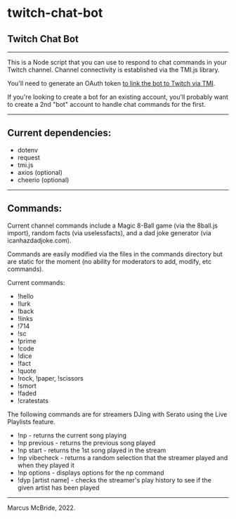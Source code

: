 # twitch-chat-bot
## Twitch Chat Bot
<hr>

This is a Node script that you can use to respond to chat commands in your Twitch channel.  Channel connectivity is established via the TMI.js library.

You'll need to generate an OAuth token <a href="https://twitchapps.com/tmi/">to link the bot to Twitch via TMI</a>.

If you're looking to create a bot for an existing account, you'll probably want to create a 2nd "bot" account to handle chat commands for the first.
<hr>

## Current dependencies:

* dotenv
* request
* tmi.js 
* axios (optional)
* cheerio (optional)

<hr>

## Commands:

Current channel commands include a Magic 8-Ball game (via the 8ball.js import), random facts (via uselessfacts), and a dad joke generator (via icanhazdadjoke.com).  

Commands are easily modified via the files in the commands directory but are static for the moment (no ability for moderators to add, modify, etc commands).

Current commands:

* !hello 
* !lurk
* !back
* !links
* !714
* !sc
* !prime
* !code
* !dice
* !fact
* !quote
* !rock, !paper, !scissors
* !smort
* !faded
* !cratestats

The following commands are for streamers DJing with Serato using the Live Playlists feature.

* !np - returns the current song playing
* !np previous - returns the previous song played
* !np start - returns the 1st song played in the stream
* !np vibecheck - returns a random selection that the streamer played and when they played it
* !np options - displays options for the np command
* !dyp [artist name] - checks the streamer's play history to see if the given artist has been played

<hr>

Marcus McBride, 2022.
